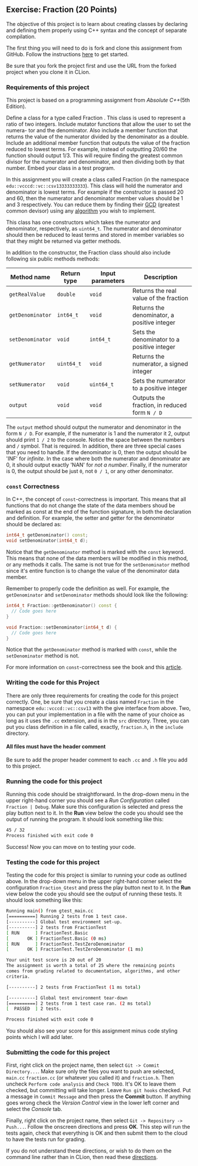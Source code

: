 ## Exercise: Fraction (20 Points)

The objective of this project is to learn about creating classes by declaring
and defining them properly using C++ syntax and the concept of separate compilation.

The first thing you will need to do is fork and clone this assignment
from GitHub. Follow the instructions
[here](https://github.com/sbcc-cs140-fall2018/Course-Information/wiki)
to get started.

Be sure that you fork the project first and use the URL from
the forked project when you clone it in CLion.

### Requirements of this project

This project is based on a programming assignment from _Absolute C++_(5th Edition). 

Define a class for a type called Fraction . This class is used to represent a ratio
of two integers. Include mutator functions that allow the user to set the numera-
tor and the denominator. Also include a member function that returns the value
of the numerator divided by the denominator as a double. Include an additional
member function that outputs the value of the fraction reduced to lowest terms.
For example, instead of outputting 20/60 the function should output 1/3. This will
require finding the greatest common divisor for the numerator and denominator,
and then dividing both by that number. Embed your class in a test program.

In this assignment you will create a class called Fraction (in the namespace `edu::vcccd::vc::csv13333333333`). This class
will hold the numerator and denominator is lowest terms. For example if the 
constructor is passed 20 and 60, then the numerator and denominator member values
should be 1 and 3 respectively. You can reduce them by finding their [GCD](https://en.wikipedia.org/wiki/Greatest_common_divisor) (greatest common devisor) using
any [algorithm](https://en.wikipedia.org/wiki/Euclidean_algorithm) you wish to implement.

This class has one constructors which takes the numerator and denominator, respectively, as
`uint64_t`. The numerator and denominator should then be reduced to least terms and stored in member
variables so that they might be returned via getter methods. 

In addition to the constructor, the Fraction class should also include following six public methods methods:
 
 | Method name     | Return type | Input parameters | Description                                   |
 |-----------------|-------------|------------------|-----------------------------------------------|
 |`getRealValue`   | `double`    | `void`           | Returns the real value of the fraction        |
 |`getDenominator` | `int64_t`   | `void`           | Returns the denominator, a positive integer   |
 |`setDenominator` | `void`      | `int64_t`        | Sets the denominator to a positive integer    |
 |`getNumerator`   | `uint64_t`  | `void`           | Returns the numerator, a signed integer       |
 |`setNumerator`   | `void`      | `uint64_t`       | Sets the numerator to a positive integer      |
 |`output`         | `void`      | `void`           | Outputs the fraction, in reduced form `N / D` |
  
The `output` method should output the numerator and denominator in the form `N / D`. For example, if the numerator
is 1 and the numerator it 2, output should print `1 / 2` to the console. Notice the space between the numbers and
`/` symbol. That is required. In addition, there are three special cases that you need to handle. If the denominator
is 0, then the output should be 'INF' for _infinite_. In the case where both the numerator and denominator are 0, it
should output exactly 'NAN' for _not a number_. Finally, if the numerator is 0, the output should be just `0`, not
`0 / 1`, or any other denominator.

### `const` Correctness

In C++, the concept of `const`-correctness is important. This means that all functions that do not change the state of
the data members shoud be marked as const at the end of the function signature, in both the declaration and definition.
For example, the setter and getter for the denominator should be declared as:

```cpp
int64_t getDenominator() const;
void setDenominator(int64_t d);
```

Notice that the `getDenominator` method is marked with the `const` keyword. This means that none of the data members
will be modified in this method, or any methods it calls. The same is not true for the `setDenominator` method since
it's entire function is to change the value of the denominator data member.

Remember to properly code the definition as well. For example, the `getDenominator` and `setDenominator` methods
should look like the following:

```cpp
int64_t Fraction::getDenominator() const {
  // Code goes here
}

void Fraction::setDenominator(int64_t d) {
  // Code goes here
}
```

Notice that the `getDenominator` method is marked with `const`, while the `setDenominator` method is not.

For more information on `const`-correctness see the book and this [article](https://www.cprogramming.com/tutorial/const_correctness.html).

### Writing the code for this Project

There are only three requirements for creating the code for this project correctly. One,
be sure that you create a class named `Fraction` in the namespace `edu::vcccd::vc::csv13` with
the give interface from above. Two, you can put your implementation in a file with the 
name of your choice as long as it uses the `.cc` extension, and is in the `src` directory.
Three, you can put you class definition in a file called, exactly, `fraction.h`, in the `include` directory.

#### All files must have the header comment

Be sure to add the proper header comment to each `.cc` and `.h` file you add to this project.

### Running the code for this project

Running this code should be straightforward. In the drop-down 
menu in the upper right-hand corner you should see a *Run
Configuration* called `Fraction | Debug`. Make sure this 
configuration is selected and press the play button next to it.
In the **Run** view below the code you should see the output 
of running the program. It should look something like this:

```bash
45 / 32
Process finished with exit code 0
```
Success! Now you can move on to testing your code.

### Testing the code for this project

Testing the code for this project is similar to running your code
as outlined above. In the drop-down menu in the upper right-hand
corner select the configuration `Fraction_Gtest` and press the
play button next to it. In the **Run** view below the code you should
see the output of running these tests. It should look something
like this:

```bash
Running main() from gtest_main.cc
[==========] Running 2 tests from 1 test case.
[----------] Global test environment set-up.
[----------] 2 tests from FractionTest
[ RUN      ] FractionTest.Basic
[       OK ] FractionTest.Basic (0 ms)
[ RUN      ] FractionTest.TestZeroDenominator
[       OK ] FractionTest.TestZeroDenominator (1 ms)

Your unit test score is 20 out of 20
The assignment is worth a total of 25 where the remaining points
comes from grading related to documentation, algorithms, and other
criteria.

[----------] 2 tests from FractionTest (1 ms total)

[----------] Global test environment tear-down
[==========] 2 tests from 1 test case ran. (2 ms total)
[  PASSED  ] 2 tests.

Process finished with exit code 0
```

You should also see your score for this
assignment minus code styling points which I will add later.

### Submitting the code for this project

First, right click on the project name, then select `Git -> Commit Directory...`. 
Make sure only the files you want to push are selected, `main.cc` `fraction.cc` (or whatever you called it) and `fraction.h`.
Then uncheck `Perform code analysis` and `Check TODO`. It's OK to leave them checked,
but committing will take longer. Leave `Run git hooks` checked. Put a message in `Commit Message`
and then press the **Commit** button. If anything goes wrong check the _Version Control_ view
in the lower left corner and select the _Console_ tab.
 
Finally, right click on the project name,
then select `Git -> Repository -> Push...`. Follow the onscreen directions
and press **OK**. This step will run the tests again, check that everything is OK
and then submit them to the cloud to have the tests run for grading.

If you do not understand these directions, or wish to do them on the command
line rather than in CLion, then read these [directions](https://github.com/sbcc-cs140-fall2018/Course-Information/wiki/How-to-Turn-In-Every-Project).
